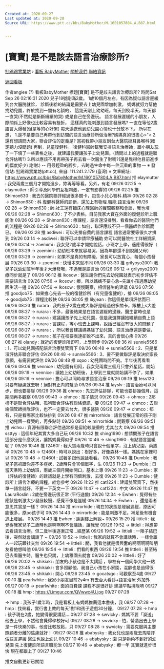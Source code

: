 ```yaml
---

Created at: 2020-09-27
Last updated at: 2020-09-28
Source URL: https://www.ptt.cc/bbs/BabyMother/M.1601057804.A.B87.html


---
```


# [寶寶] 是不是該去語言治療診所?


[批踢踢實業坊](https://www.ptt.cc/bbs/) › [看板 BabyMother](https://www.ptt.cc/bbs/BabyMother/index.html) [關於我們](https://www.ptt.cc/about.html) [聯絡資訊](https://www.ptt.cc/contact.html)

[返回看板](https://www.ptt.cc/bbs/BabyMother/index.html)

作者angiee (?)
看板BabyMother
標題\[寶寶\] 是不是該去語言治療診所?
時間Sat Sep 26 02:16:31 2020
兒子18號剛滿2歲。 1歲10個月左右，有因為疑似語言遲緩到台大醫院就診， 診斷後給的結論是需要去上幼兒園增加刺激。 媽媽就努力幫他找幼兒園，終於找到一間有名額的， 這幾天剛上幼幼班，每天到校半天，每天都一直哭(不然就是斷斷續續的哭) 或是自己在旁邊玩。 語言發展遲緩的小朋友，人際關係上好像也比較容易有挫折， 這樣真的能刺激到語言發展嗎? 一直在等他2歲語言大爆發(但是等的心好累) 每天淚送他到幼兒園心情也十分放不下。 所以在想， 1.是不是要自己再帶他到訪間的語言治療診所做治療?媽媽真的很擔心>"< 2.還有想請問大家，聯合評估的定義是? 當初我帶小朋友到台大醫院掛耳鼻喉科(確定聽力沒問題) 再到，兒童復健科。 復健科醫師幫我安排語言治療師，跟小朋友玩了一下填了一些表格之後， 就建議我要讓孩子上幼兒園。(請問以上的過程就是聯合評估嗎?) 3.所以應該不用再帶孩子再去看一次醫生了對嗎?(還是覺得他目前進步的幅度好少) 謝謝:) -- 用最輕盈的腳步，去跨過生命中每一件沉重的事物 -- ※ 發信站: 批踢踢實業坊(ptt.cc), 來自: 111.241.2.179 (臺灣) ※ 文章網址: <https://www.ptt.cc/bbs/BabyMother/M.1601057804.A.B87.html>
推 elaymutter : 我兒兩歲三個月才開始進步，妳再等等看。另外，有老 09/26 02:25
→ elaymutter : 師引導及同學們互相刺激，一定有影響的 09/26 02:25
推 Shimon630 : 我去的醫院聯評經過很多關卡，包含小兒心智科.精神 09/26 02:28
→ Shimon630 : 科.復健科醫師的診斷，還加上有物理.職能.語言治療 09/26 02:28
→ Shimon630 : 師.社工還有臨床心理醫師的實際觀察和會談，我也填 09/26 02:28
→ Shimon630 : 了不少表格。目前我家大寶在外面的復健診所上職能治 09/26 02:28
→ Shimon630 : 療課程，語言還沒排到，看看你去的醫院他們的流程是 09/26 02:28
→ Shimon630 : 如何，聯評應該不只一個醫師作診斷而已。 09/26 02:28
推 asdiwei : 可以先排自費的語言課程 語言通常要等很久才排到 09/26 03:14
→ asdiwei : 聯評可以申請早療補助 妳可以問醫院社工詳細資訊 09/26 03:14
→ zoemimi : 我女兒2歲半才開始說話，小班才上學，適應得很好（ 09/26 03:29
→ zoemimi : 幼幼班本來就容易哭，因為年齡還不到脫離父母） 09/26 03:29
→ zoemimi : 如果不是真的有障礙，家長可以放寬心，每個小孩發展 09/26 03:30
→ zoemimi : 快慢本來就不同 09/26 03:30
推 grilyoyo2001: 我兒子送幼幼班半年後才大爆發哦，不過我是語言治 09/26 06:12
→ grilyoyo2001: 療同步就是了 09/26 06:12
推 lkosow : 醫生請你們先去幼兒園就表示初步評估不需要語言治 09/26 07:56
→ lkosow : 療，所以媽媽不要心急~先讓小孩適應幼兒園生活一邊 09/26 07:56
→ lkosow : 慢慢觀察，相信醫生的建議 09/26 07:56
推 goodjob75 : 如果擔心先去一般的復健診所（有兒童復健的），排 09/26 08:05
→ goodjob75 : 課程比較快 09/26 08:05
推 lilyjean : 你這個是單項評估而已 09/26 08:23
推 rurara : 我的孩子2歲在成大聯評是經過很多關卡，跟樓上s大差 09/26 08:27
→ rurara : 不多，最後結果是在語言遲緩的邊緣，醫生當時也是 09/26 08:27
→ rurara : 建議讓孩子先上幼兒園，但是我選擇讓她繼續自費上語 09/26 08:27
→ rurara : 言課程，等小班去上課時，說話已經沒有很大的問題了 09/26 08:27
→ rurara : ，所以我會建議媽媽除了幼兒園、語言治療還是要做， 09/26 08:27
→ rurara : 孩子在校要表達卻說不出來，真的會很心疼 09/26 08:27
推 olandy : 就近的復健診所即可，上學同步 09/26 08:36
推 sunnie5566 : 1、可以幼兒園搭配語言治療雙管齊下 09/26 08:48
→ sunnie5566 : 2、只是單項評估非聯合評估 09/26 08:48
→ sunnie5566 : 3、要不要做聯評是取決於家長意願，有需要就評估 09/26 08:48
推 xqoo : 幼兒園時間不夠。半年後再看看 09/26 09:06
推 vennice : 幼兒園有用阿，我女兒兩歲三個月只會外星話，開始 09/26 09:19
→ vennice : 讓她上幼幼班後，上學到三歲就開始講不停了，如果 09/26 09:19
→ vennice : 擔心可以同時尋求語言治療 09/26 09:19
推 tess120 : 只要有疑慮就去呀！絕對有正向的幫助 09/26 09:34
推 layslv : 語言治療可以同步，但也要排隊 09/26 09:36
推 ohmco : 先去評估排隊，可能也要排幾個月，這期間再多觀察 09/26 09:43
→ ohmco : 孩子情況 09/26 09:43
→ ohmco : 2那樣不是聯合評估哦，孤狗聯合評估有聯絡資訊，要 09/26 09:47
→ ohmco : 去聯絡個管師排隊評估，也不一定要去台大，很多醫院 09/26 09:47
→ ohmco : 都有，只是看哪家比較快排到 09/26 09:47
推 mirrorhide : 語言發展正常的孩子剛上幼兒園一樣哭的，再多點時 09/26 09:51
→ mirrorhide : 間觀察 09/26 09:51
推 vichsu : 資源有限聯合評估通常都是留給較嚴重的 尤其台大 09/26 09:54
推 ssttyy : 這個年紀其實大多自己玩 09/26 10:32
推 shing1990 : 想請問孩子在語言這部分是什麼狀況，讓媽媽覺得似乎 09/26 10:46
→ shing1990 : 有點語言遲緩呢？ 09/26 10:46
推 f2460f : 我大寶兩歲時只會說十個單字，沒上幼兒園，兩歲半 09/26 10:48
→ f2460f : 時可以說出：樹好多，好像森林一樣。媽媽在家裡可以 09/26 10:48
→ f2460f : 試著多跟他說話看看。 09/26 10:48
推 Dumble : 我兒子當初跟你差不多症狀，2歲時只會10個單字，生 09/26 11:23
→ Dumble : 日當天準時上幼幼班，兩歲三個月開始開口，基本上專 09/26 11:23
→ Dumble : 家（評估的復健師）的建議就是上學有同儕刺激，去復 09/26 11:23
→ Dumble : 健診所上語言治療的課程，給您參考 09/26 11:23
推 cat1224 : 建議雙管齊下，然後單一語言就好，不要一下英文一下 09/26 11:47
→ cat1224 : 中文 09/26 11:47
推 LauraRoslin : 2歲在旁邊玩很正常 (平行遊戲) 09/26 12:34
→ Ewhen : 覺得有些應該是刺激太少發展較慢，感覺不像是遲緩 09/26 14:34
→ Ewhen : ，還是兩者意思其實是一樣？ 09/26 14:34
推 mirrorhide : 現在的狀態是發展遲緩，原因可能很多，原po孩子可 09/26 14:43
→ mirrorhide : 能是刺激不足，補足後有機會追上發展。 09/26 14:43
推 Ewhen : 謝謝樓上解說~ 09/26 15:29
推 littleli : 我覺得我家兒子二歲時也是啊啊啊不會講話，讓我覺 09/26 19:52
→ littleli : 得想帶去看語言治療。但二歲半後逐漸正常…經歷某 09/26 19:52
→ littleli : 一陣子結巴後，突然就會講話了 ~ 09/26 19:52
→ littleli : 我家的就算不會講話時，一樣會跟人一起玩跟社交無 09/26 19:54
→ littleli : 關，我看他就是很興奮的啊啊啊啊叫朋友看他想叫他 09/26 19:54
→ littleli : 們看的東西 09/26 19:54
推 littleli : 甚至結巴去看醫生時，醫生也只說，上幼稚園去就會 09/26 20:02
→ littleli : 好了 09/26 20:02
→ shikiaki : 朋友的小孩也是不太講話 ，學校有一個同學大他一點 09/26 23:45
→ shikiaki : 會多照顧他，我自己小孩在小家園，混齡也是過得很 09/26 23:45
→ shikiaki : 開心 09/26 23:45
→ gocatsgo : 可觀察至4歲 09/27 00:10
推 pearlwhite : 我家小朋友目前2y4m 有去台大看診+語言治療 外加外 09/27 00:18
→ pearlwhite : 面的自費課 課程不是很好排 建議早點排隊唷 09/27 00:18
推 hmp : <https://i.imgur.com/QVwwc4U.jpg> 09/27 07:28

→ hmp : 我孩子1歲半時，我是看板上有媽媽推薦這本書後，我 09/27 07:28
→ hmp : 找來看，實行書上教的每天1對1和孩子遊戲30分鐘， 09/27 07:28
→ hmp : 孩子現在2歲，她變得很愛講話… 09/27 07:28
→ swvicky : 媽媽不要「淚送」他去上學，不然他會覺得學校好可 09/27 08:28
→ swvicky : 怕，營造出去上學是一件快樂的事，他會比較放鬆，只 09/27 08:28
→ swvicky : 需要克服與主要照顧者分離的焦慮就好！ 09/27 08:28
推 ababysky : 我女兒也是兩歲去馬階評估語言遲緩 醫生也說上幼兒 09/27 10:46
→ ababysky : 園 只是物色不到好的幼兒園 先上復健診所語言職能治 09/27 10:46
→ ababysky : 療一年 其實就進步很快 現在都跟上了 09/27 10:46

推文自動更新已關閉


